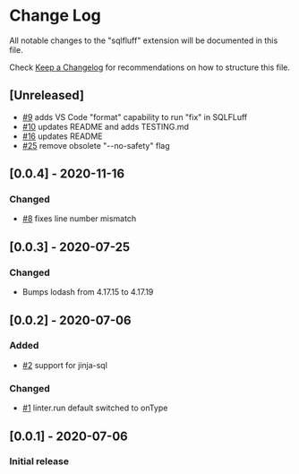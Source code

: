 # Change Log

All notable changes to the "sqlfluff" extension will be documented in this file.

Check [Keep a Changelog](http://keepachangelog.com/) for recommendations on how to structure this file.

## [Unreleased]

- [#9](https://github.com/sqlfluff/vscode-sqlfluff/pull/9) adds VS Code "format" capability to run "fix" in SQLFLuff
- [#10](https://github.com/sqlfluff/vscode-sqlfluff/pull/10) updates README and adds TESTING.md
- [#16](https://github.com/sqlfluff/vscode-sqlfluff/pull/17) updates README
- [#25](https://github.com/sqlfluff/vscode-sqlfluff/pull/25) remove obsolete "--no-safety" flag

## [0.0.4] - 2020-11-16

### Changed

- [#8](https://github.com/sqlfluff/vscode-sqlfluff/pull/8) fixes line number mismatch

## [0.0.3] - 2020-07-25

### Changed

- Bumps lodash from 4.17.15 to 4.17.19

## [0.0.2] - 2020-07-06

### Added

- [#2](https://github.com/dorzey/vscode-sqlfluff/pull/2) support for jinja-sql

### Changed

- [#1](https://github.com/dorzey/vscode-sqlfluff/pull/1) linter.run default switched to onType

## [0.0.1] - 2020-07-06

### Initial release
